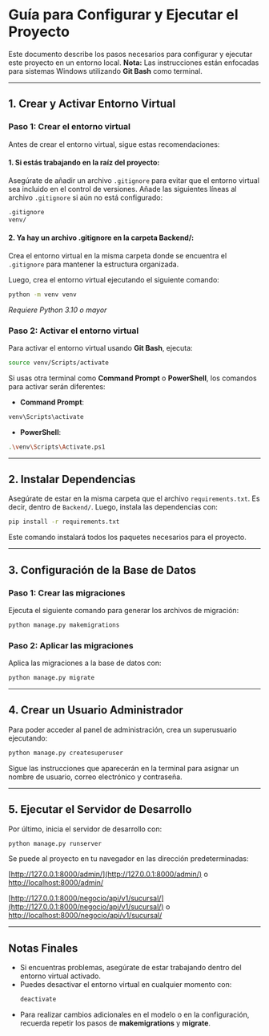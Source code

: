# Guía para Configurar y Ejecutar el Proyecto

Este documento describe los pasos necesarios para configurar y ejecutar este proyecto en un entorno local. **Nota:** Las instrucciones están enfocadas para sistemas Windows utilizando **Git Bash** como terminal.

---

## 1. Crear y Activar Entorno Virtual

### Paso 1: Crear el entorno virtual
Antes de crear el entorno virtual, sigue estas recomendaciones:
#### 1. Si estás trabajando en la raíz del proyecto:
Asegúrate de añadir un archivo `.gitignore` para evitar que el entorno virtual sea incluido en el control de versiones. Añade las siguientes líneas al archivo `.gitignore` si aún no está configurado:
```bash
.gitignore
venv/
```
#### 2. Ya hay un archivo .gitignore en la carpeta Backend/:
Crea el entorno virtual en la misma carpeta donde se encuentra el `.gitignore` para mantener la estructura organizada.

Luego, crea el entorno virtual ejecutando el siguiente comando: 
```bash
python -m venv venv
```
*Requiere Python 3.10 o mayor*

### Paso 2: Activar el entorno virtual
Para activar el entorno virtual usando **Git Bash**, ejecuta:  
```bash
source venv/Scripts/activate
```

Si usas otra terminal como **Command Prompt** o **PowerShell**, los comandos para activar serán diferentes:  
- **Command Prompt**:  
```bash
venv\Scripts\activate
```
- **PowerShell**:  
```bash
.\venv\Scripts\Activate.ps1
```

---

## 2. Instalar Dependencias

Asegúrate de estar en la misma carpeta que el archivo `requirements.txt`. Es decir, dentro de `Backend/`. Luego, instala las dependencias con:  
```bash
pip install -r requirements.txt
```

Este comando instalará todos los paquetes necesarios para el proyecto.

---

## 3. Configuración de la Base de Datos

### Paso 1: Crear las migraciones
Ejecuta el siguiente comando para generar los archivos de migración:  
```bash
python manage.py makemigrations
```

### Paso 2: Aplicar las migraciones
Aplica las migraciones a la base de datos con:  
```bash
python manage.py migrate
```

---

## 4. Crear un Usuario Administrador

Para poder acceder al panel de administración, crea un superusuario ejecutando:  
```bash
python manage.py createsuperuser
```

Sigue las instrucciones que aparecerán en la terminal para asignar un nombre de usuario, correo electrónico y contraseña.

---

## 5. Ejecutar el Servidor de Desarrollo

Por último, inicia el servidor de desarrollo con:  
```bash
python manage.py runserver
```

Se puede al proyecto en tu navegador en las dirección predeterminadas: 

[http://127.0.0.1:8000/admin/](http://127.0.0.1:8000/admin/) o [http://localhost:8000/admin/](http://localhost:8000/admin/)

[http://127.0.0.1:8000/negocio/api/v1/sucursal/](http://127.0.0.1:8000/negocio/api/v1/sucursal/) o [http://localhost:8000/negocio/api/v1/sucursal/](http://localhost:8000/negocio/api/v1/sucursal/)


---

## Notas Finales

- Si encuentras problemas, asegúrate de estar trabajando dentro del entorno virtual activado.
- Puedes desactivar el entorno virtual en cualquier momento con:  
  ```bash
  deactivate
  ```
- Para realizar cambios adicionales en el modelo o en la configuración, recuerda repetir los pasos de **makemigrations** y **migrate**.
